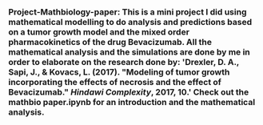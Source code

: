 ### Project-Mathbiology-paper: This is a mini project I did using mathematical modelling to do analysis and predictions based on a tumor growth model and the mixed order pharmacokinetics of the drug Bevacizumab. All the mathematical analysis and the simulations are done by me in order to elaborate on the research done by: 'Drexler, D. A., Sapi, J., & Kovacs, L. (2017). "Modeling of tumor growth incorporating the effects of necrosis and the effect of Bevacizumab." *Hindawi Complexity*, 2017, 10.' Check out the mathbio paper.ipynb for an introduction and the mathematical analysis. 
